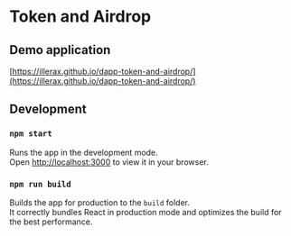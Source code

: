# Token and Airdrop

## Demo application

[https://illerax.github.io/dapp-token-and-airdrop/](https://illerax.github.io/dapp-token-and-airdrop/)

## Development

### `npm start`

Runs the app in the development mode.\
Open [http://localhost:3000](http://localhost:3000) to view it in your browser.


### `npm run build`

Builds the app for production to the `build` folder.\
It correctly bundles React in production mode and optimizes the build for the best performance.
